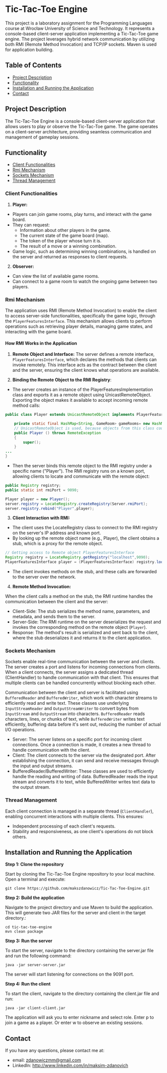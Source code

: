 
# Tic-Tac-Toe Engine

This project is a laboratory assignment for the Programming Languages course at Wrocław University of Science and Technology. It represents a console-based client-server application implementing a Tic-Tac-Toe game engine. The project leverages hybrid network communication by utilizing both RMI (Remote Method Invocation) and TCP/IP sockets. Maven is used for application building.

## Table of Contents

- [Project Description](#project-description)
- [Functionality](#functionality)
- [Installation and Running the Application](#installation-and-running-the-application)
- [Contact](#contact)

## Project Description

The Tic-Tac-Toe Engine is a console-based client-server application that allows users to play or observe the Tic-Tac-Toe game. The game operates on a client-server architecture, providing seamless communication and management of gameplay sessions.


## Functionality

- [Client Functionalities](#client-functionalities)
- [Rmi Mechanism](#rmi-mechanism)
- [Sockets Mechanism](#sockets-mechanism)
- [Thread Management](#thread-management)

### Client Functionalities
1. **Player:**
- Players can join game rooms, play turns, and interact with the game board.
- They can request:
  - Information about other players in the game.
  - The current state of the game board (map).
  - The token of the player whose turn it is.
  - The result of a move or a winning combination.
- Game logic, such as determining winning combinations, is handled on the server and returned as responses to client requests.

2. **Observer:**

- Can view the list of available game rooms.
- Can connect to a game room to watch the ongoing game between two players.


### Rmi Mechanism
The application uses RMI (Remote Method Invocation) to enable the client to access server-side functionalities, specifically the game logic, through the `PlayerFeaturesInterface`. This mechanism allows clients to perform operations such as retrieving player details, managing game states, and interacting with the game board.

#### How RMI Works in the Application
1. **Remote Object and Interface:**
 The server defines a remote interface, `PlayerFeaturesInterface`, which declares the methods that clients can invoke remotely. This interface acts as the contract between the client and the server, ensuring the client knows what operations are available.

2. **Binding the Remote Object to the RMI Registry**:

- The server creates an instance of the PlayerFeaturesImplementation class and exports it as a remote object using UnicastRemoteObject. Exporting the object makes it available to accept incoming remote method calls:

```java 
public class Player extends UnicastRemoteObject implements PlayerFeaturesInterface {

    private static final HashMap<String, GameRoom> gameRooms= new HashMap<>();
    // UnicastRemoteObject is used, because objects from this class could be transfer to client using RMI server
    public Player () throws RemoteException
    {
        super();
    }
...
}    
```
- Then the server binds this remote object to the RMI registry under a specific name ("Player"). The RMI registry runs on a known port, allowing clients to locate and communicate with the remote object:
```java
public Registry registry;
public static int rmiPort = 9090;

Player player = new Player();
server.registry = LocateRegistry.createRegistry(Server.rmiPort);
server.registry.rebind("Player",player);
```
3. **Client Interaction with RMI:**
- The client uses the LocateRegistry class to connect to the RMI registry on the server's IP address and known port.
- By looking up the remote object name (e.g., Player), the client obtains a stub, which is a proxy for the remote object.
```java
// Getting access to Remote object PlayerFeaturesInterface
Registry registry = LocateRegistry.getRegistry("localhost",9090);
PlayerFeaturesInterface player = (PlayerFeaturesInterface) registry.lookup("Player");
```
- The client invokes methods on the stub, and these calls are forwarded to the server over the network.

4. **Remote Method Invocation:**

When the client calls a method on the stub, the RMI runtime handles the communication between the client and the server:
- Client-Side: The stub serializes the method name, parameters, and metadata, and sends them to the server.
- Server-Side: The RMI runtime on the server deserializes the request and invokes the corresponding method on the remote object (`Player`).
- Response: The method's result is serialized and sent back to the client, where the stub deserializes it and returns it to the client application.

### Sockets Mechanism
Sockets enable real-time communication between the server and clients. The server creates a port and listens for incoming connections from clients. When a client connects, the server assigns a dedicated thread (ClientHandler) to handle communication with that client. This ensures that multiple clients can be handled concurrently without blocking each other.

Communication between the client and server is facilitated using `BufferedReader` and `BufferedWriter`, which work with character streams to efficiently read and write text. These classes use underlying `InputStreamReader` and `OutputStreamWriter` to convert bytes from `InputStream` and `OutputStream` into characters. `BufferedReader` reads characters, lines, or chunks of text, while `BufferedWriter` writes text efficiently, buffering data before it's sent out, reducing the number of actual I/O operations.

- Server: The server listens on a specific port for incoming client connections. Once a connection is made, it creates a new thread to handle communication with the client.
- Client: The client connects to the server via the designated port. After establishing the connection, it can send and receive messages through the input and output streams.
- BufferedReader/BufferedWriter: These classes are used to efficiently handle the reading and writing of data. BufferedReader reads the input stream and converts it to text, while BufferedWriter writes text data to the output stream.




### Thread Management
Each client connection is managed in a separate thread (`ClientHandler`), enabling concurrent interactions with multiple clients. This ensures:

- Independent processing of each client's requests.
- Stability and responsiveness, as one client's operations do not block others.


## Installation and Running the Application

**Step 1: Clone the repository**

Start by cloning the Tic-Tac-Toe Engine repository to your local machine. Open a terminal and execute:

```
git clone https://github.com/makszdanowicz/Tic-Tac-Toe-Engine.git
```

**Step 2: Build the application**

Navigate to the project directory and use Maven to build the application. This will generate two JAR files for the server and client in the target directory.:

```
cd tic-tac-toe-engine
mvn clean package
```

**Step 3: Run the server**

To start the server, navigate to the directory containing the server.jar file and run the following command:

```java -jar server-server.jar```

The server will start listening for connections on the 9091 port.

**Step 4: Run the client**

To start the client, navigate to the directory containing the client.jar file and run:

```java -jar client-client.jar```

The application will ask you to enter nickname and select role.
Enter p to join a game as a player.
Or enter w to observe an existing sessions.



## Contact

If you have any questions, please contact me at:

- email: zdanowiczmm@gmail.com
- LinkedIn: http://www.linkedin.com/in/maksim-zdanovich
